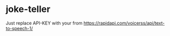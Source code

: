 # joke-teller
Just replace API-KEY with your from https://rapidapi.com/voicerss/api/text-to-speech-1/